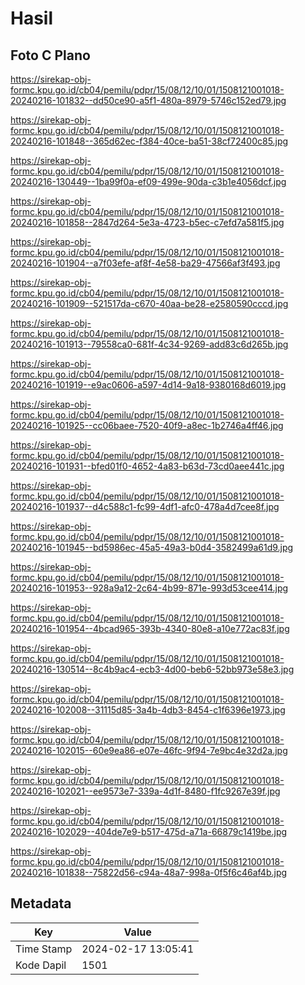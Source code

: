 # Hasil

## Foto C Plano

https://sirekap-obj-formc.kpu.go.id/cb04/pemilu/pdpr/15/08/12/10/01/1508121001018-20240216-101832--dd50ce90-a5f1-480a-8979-5746c152ed79.jpg

https://sirekap-obj-formc.kpu.go.id/cb04/pemilu/pdpr/15/08/12/10/01/1508121001018-20240216-101848--365d62ec-f384-40ce-ba51-38cf72400c85.jpg

https://sirekap-obj-formc.kpu.go.id/cb04/pemilu/pdpr/15/08/12/10/01/1508121001018-20240216-130449--1ba99f0a-ef09-499e-90da-c3b1e4056dcf.jpg

https://sirekap-obj-formc.kpu.go.id/cb04/pemilu/pdpr/15/08/12/10/01/1508121001018-20240216-101858--2847d264-5e3a-4723-b5ec-c7efd7a581f5.jpg

https://sirekap-obj-formc.kpu.go.id/cb04/pemilu/pdpr/15/08/12/10/01/1508121001018-20240216-101904--a7f03efe-af8f-4e58-ba29-47566af3f493.jpg

https://sirekap-obj-formc.kpu.go.id/cb04/pemilu/pdpr/15/08/12/10/01/1508121001018-20240216-101909--521517da-c670-40aa-be28-e2580590cccd.jpg

https://sirekap-obj-formc.kpu.go.id/cb04/pemilu/pdpr/15/08/12/10/01/1508121001018-20240216-101913--79558ca0-681f-4c34-9269-add83c6d265b.jpg

https://sirekap-obj-formc.kpu.go.id/cb04/pemilu/pdpr/15/08/12/10/01/1508121001018-20240216-101919--e9ac0606-a597-4d14-9a18-9380168d6019.jpg

https://sirekap-obj-formc.kpu.go.id/cb04/pemilu/pdpr/15/08/12/10/01/1508121001018-20240216-101925--cc06baee-7520-40f9-a8ec-1b2746a4ff46.jpg

https://sirekap-obj-formc.kpu.go.id/cb04/pemilu/pdpr/15/08/12/10/01/1508121001018-20240216-101931--bfed01f0-4652-4a83-b63d-73cd0aee441c.jpg

https://sirekap-obj-formc.kpu.go.id/cb04/pemilu/pdpr/15/08/12/10/01/1508121001018-20240216-101937--d4c588c1-fc99-4df1-afc0-478a4d7cee8f.jpg

https://sirekap-obj-formc.kpu.go.id/cb04/pemilu/pdpr/15/08/12/10/01/1508121001018-20240216-101945--bd5986ec-45a5-49a3-b0d4-3582499a61d9.jpg

https://sirekap-obj-formc.kpu.go.id/cb04/pemilu/pdpr/15/08/12/10/01/1508121001018-20240216-101953--928a9a12-2c64-4b99-871e-993d53cee414.jpg

https://sirekap-obj-formc.kpu.go.id/cb04/pemilu/pdpr/15/08/12/10/01/1508121001018-20240216-101954--4bcad965-393b-4340-80e8-a10e772ac83f.jpg

https://sirekap-obj-formc.kpu.go.id/cb04/pemilu/pdpr/15/08/12/10/01/1508121001018-20240216-130514--8c4b9ac4-ecb3-4d00-beb6-52bb973e58e3.jpg

https://sirekap-obj-formc.kpu.go.id/cb04/pemilu/pdpr/15/08/12/10/01/1508121001018-20240216-102008--31115d85-3a4b-4db3-8454-c1f6396e1973.jpg

https://sirekap-obj-formc.kpu.go.id/cb04/pemilu/pdpr/15/08/12/10/01/1508121001018-20240216-102015--60e9ea86-e07e-46fc-9f94-7e9bc4e32d2a.jpg

https://sirekap-obj-formc.kpu.go.id/cb04/pemilu/pdpr/15/08/12/10/01/1508121001018-20240216-102021--ee9573e7-339a-4d1f-8480-f1fc9267e39f.jpg

https://sirekap-obj-formc.kpu.go.id/cb04/pemilu/pdpr/15/08/12/10/01/1508121001018-20240216-102029--404de7e9-b517-475d-a71a-66879c1419be.jpg

https://sirekap-obj-formc.kpu.go.id/cb04/pemilu/pdpr/15/08/12/10/01/1508121001018-20240216-101838--75822d56-c94a-48a7-998a-0f5f6c46af4b.jpg


## Metadata

| Key        | Value               |
| ---------- | ------------------- |
| Time Stamp | 2024-02-17 13:05:41 |
| Kode Dapil | 1501                |



